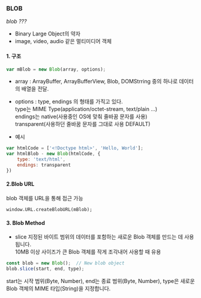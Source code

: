 ### BLOB

_blob ???_

- Binary Large Object의 약자
- image, video, audio 같은 멀티미디어 객체

#### 1. 구조

```javaScript
var mBlob = new Blob(array, options);
```

- array : ArrayBuffer, ArrayBufferView, Blob, DOMStrring 중의 하나로 데이터의 배열을 전달.
- options : type, endings 의 형태를 가직고 있다.  
  type는 MIME Type(application/octet-stream, text/plain ...)  
  endings는 native(사용중인 OS에 맞춰 줄바꿈 문자를 사용)  
  transparent(사용하던 줄바꿈 문자를 그대로 사용 DEFAULT)

- 예시

```javaScript
var htmlCode = ['<!Doctype html>', 'Hello, World'];
var htmlBlob - new Blob(htmlCode, {
    type: 'text/html',
    endings: transparent
})
```

#### 2.Blob URL

blob 객체를 URL을 통해 접근 가능

```
window.URL.createBlobURL(mBlob);
```

#### 3. Blob Method

- slice
  지정된 바이트 범위의 데이터를 포함하는 새로운 Blob 객체를 만드는 데 사용됩니다.  
  10MB 이상 사이즈가 큰 Blob 객체를 작게 조각내어 사용할 때 유용

```javaScript
const blob = new Blob();  // New blob object
blob.slice(start, end, type);
```

start는 시작 범위(Byte, Number), end는 종료 범위(Byte, Number), type은 새로운 Blob 객체의 MIME 타입(String)을 지정합니다.
